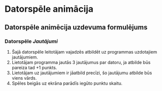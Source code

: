 # Datorspēle animācija
## Datorspēle animēcija uzdevuma formulējums
### Datorspēle *Jautājumi*
1. Šajā datorspēle leitotājam vajadzēs atbildēt uz programmas uzdotajiem jautājumiem.
2. Lietotājam programma jautās 3 jautājumus par datoru,  ja atbilde būs pareiza tad +1 punkts.
3. Lietotājam uz jautājumiem ir jāatbild precīzi, šo jautājumu atbilde būs viens vārds.
4. Spēles beigās uz ekrāna parādīs iegūto punktu skaitu.